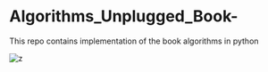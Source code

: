 # Algorithms_Unplugged_Book-
This repo contains implementation of the book algorithms in python

![z](https://github.com/user-attachments/assets/998df3f5-d737-4994-8006-7ab92305877f)
